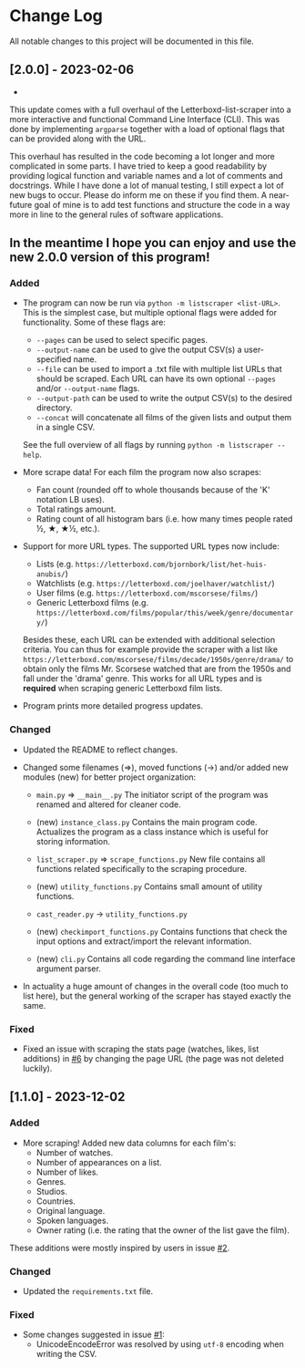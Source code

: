 # Change Log
All notable changes to this project will be documented in this file.

## [2.0.0] - 2023-02-06

-
This update comes with a full overhaul of the Letterboxd-list-scraper into a more interactive and functional Command Line Interface (CLI). This was done by implementing `argparse` together with a load of optional flags that can be provided along with the URL.

This overhaul has resulted in the code becoming a lot longer and more complicated in some parts. I have tried to keep a good readability by providing logical function and variable names and a lot of comments and docstrings. While I have done a lot of manual testing, I still expect a lot of new bugs to occur. Please do inform me on these if you find them. A near-future goal of mine is to add test functions and structure the code in a way more in line to the general rules of software applications.

In the meantime I hope you can enjoy and use the new 2.0.0 version of this program!
-

### Added
- The program can now be run via `python -m listscraper <list-URL>`. This is the simplest case, but multiple optional flags were added for functionality. Some of these flags are:
    - `--pages` can be used to select specific pages.
    - `--output-name` can be used to give the output CSV(s) a user-specified name.
    - `--file` can be used to import a .txt file with multiple list URLs that should be scraped. Each URL can have its own optional `--pages` and/or `--output-name` flags.
    - `--output-path` can be used to write the output CSV(s) to the desired directory.
    - `--concat` will concatenate all films of the given lists and output them in a single CSV.

    See the full overview of all flags by running `python -m listscraper --help`. 

- More scrape data! For each film the program now also scrapes:
    - Fan count (rounded off to whole thousands because of the 'K' notation LB uses).
    - Total ratings amount.
    - Rating count of all histogram bars (i.e. how many times people rated ½, ★, ★½, etc.).

- Support for more URL types. The supported URL types now include:
    - Lists (e.g. `https://letterboxd.com/bjornbork/list/het-huis-anubis/`)
    - Watchlists (e.g. `https://letterboxd.com/joelhaver/watchlist/`)
    - User films (e.g. `https://letterboxd.com/mscorsese/films/`)
    - Generic Letterboxd films (e.g. `https://letterboxd.com/films/popular/this/week/genre/documentary/`)

    Besides these, each URL can be extended with additional selection criteria. You can thus for example provide the scraper with a list like `https://letterboxd.com/mscorsese/films/decade/1950s/genre/drama/` to obtain only the films Mr. Scorsese watched that are from the 1950s and fall under the 'drama' genre. This works for all URL types and is **required** when scraping generic Letterboxd film lists.

- Program prints more detailed progress updates.

### Changed
- Updated the README to reflect changes.

- Changed some filenames (=>), moved functions (->) and/or added new modules (new) for better project organization:
    - `main.py` => `__main__.py`
        The initiator script of the program was renamed and altered for cleaner code.
    
    - (new) `instance_class.py`
        Contains the main program code. Actualizes the program as a class instance which is useful for storing information.

    - `list_scraper.py` => `scrape_functions.py`
        New file contains all functions related specifically to the scraping procedure.

    - (new) `utility_functions.py`
        Contains small amount of utility functions.
    - `cast_reader.py` -> `utility_functions.py`

    - (new) `checkimport_functions.py`
        Contains functions that check the input options and extract/import the relevant information.
    
    - (new) `cli.py`
        Contains all code regarding the command line interface argument parser.

- In actuality a huge amount of changes in the overall code (too much to list here), but the general working of the scraper has stayed exactly the same.

### Fixed
- Fixed an issue with scraping the stats page (watches, likes, list additions) in [#6](https://github.com/L-Dot/Letterboxd-list-scraper/issues/6) by changing the page URL (the page was not deleted luckily).


## [1.1.0] - 2023-12-02

### Added
- More scraping! Added new data columns for each film's:
    - Number of watches.
    - Number of appearances on a list.
    - Number of likes.
    - Genres.
    - Studios.
    - Countries.
    - Original language.
    - Spoken languages.
    - Owner rating (i.e. the rating that the owner of the list gave the film).
   
These additions were mostly inspired by users in issue [#2](https://github.com/L-Dot/Letterboxd-list-scraper/issues/2).
 
### Changed
- Updated the `requirements.txt` file.
 
### Fixed
- Some changes suggested in issue [#1](https://github.com/L-Dot/Letterboxd-list-scraper/issues/1):
    - UnicodeEncodeError was resolved by using `utf-8` encoding when writing the CSV.
